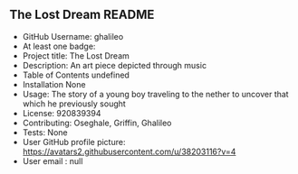 
## The Lost Dream README  
* GitHub Username: ghalileo
* At least one badge: 
* Project title: The Lost Dream
* Description: An art piece depicted through music
* Table of Contents undefined
* Installation None
* Usage: The story of a young boy traveling to the nether to uncover that which he previously sought 
* License: 920839394
* Contributing: Oseghale, Griffin, Ghalileo
* Tests: None
* User GitHub profile picture: https://avatars2.githubusercontent.com/u/38203116?v=4
* User email : null



                  